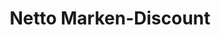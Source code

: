 ---
title: "Netto Marken-Discount"
url: /dresden/netto-marken-discount-johannes-paul-thilman-strasse/
shop: Supermarkt
---